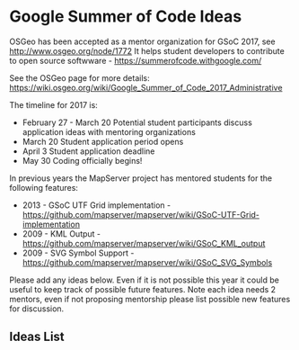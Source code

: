 # Google Summer of Code Ideas

OSGeo has been accepted as a mentor organization for GSoC 2017, see http://www.osgeo.org/node/1772
It helps student developers to contribute to open source softwware - https://summerofcode.withgoogle.com/

See the OSGeo page for more details: https://wiki.osgeo.org/wiki/Google_Summer_of_Code_2017_Administrative

The timeline for 2017 is:

* February 27 - March 20	Potential student participants discuss application ideas with mentoring organizations
* March 20 Student application period opens
* April 3 Student application deadline
* May 30	Coding officially begins!

In previous years the MapServer project has mentored students for the following features:

* 2013 - GSoC UTF Grid implementation - https://github.com/mapserver/mapserver/wiki/GSoC-UTF-Grid-implementation
* 2009 - KML Output - https://github.com/mapserver/mapserver/wiki/GSoC_KML_output
* 2009 - SVG Symbol Support - https://github.com/mapserver/mapserver/wiki/GSoC_SVG_Symbols

Please add any ideas below. Even if it is not possible this year it could be useful to keep track of possible future features. 
Note each idea needs 2 mentors, even if not proposing mentorship please list possible new features for discussion. 


## Ideas List